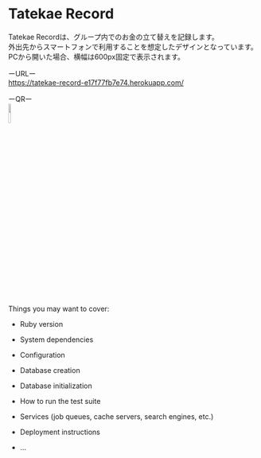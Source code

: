 # Tatekae Record

Tatekae Recordは、グループ内でのお金の立て替えを記録します。  
外出先からスマートフォンで利用することを想定したデザインとなっています。  
PCから開いた場合、横幅は600px固定で表示されます。  

ーURLー  
https://tatekae-record-e17f77fb7e74.herokuapp.com/

ーQRー  
<img src="https://github.com/user-attachments/assets/7f410e12-62c4-4b91-8111-5e1d360114f2" width="10%" />　　

Things you may want to cover:

* Ruby version

* System dependencies

* Configuration

* Database creation

* Database initialization

* How to run the test suite

* Services (job queues, cache servers, search engines, etc.)

* Deployment instructions

* ...
